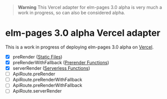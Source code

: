 > **Warning**
> This Vercel adapter for elm-pages 3.0 alpha is very much a work in progress, so can also be considered alpha.

# elm-pages 3.0 alpha Vercel adapter

This is a work in progress of deploying elm-pages 3.0 alpha on [Vercel](https://vercel.com).

- [x] preRender ([Static Files](https://vercel.com/docs/build-output-api/v3#vercel-primitives/static-files))
- [x] preRenderWithFallback ([Prerender Functions](https://vercel.com/docs/build-output-api/v3#vercel-primitives/prerender-functions))
- [x] serverRender ([Serverless Functions](https://vercel.com/docs/build-output-api/v3#vercel-primitives/serverless-functions))
- [ ] ApiRoute.preRender
- [ ] ApiRoute.preRenderWithFallback
- [ ] ApiRoute.preRenderWithFallback
- [ ] ApiRoute.serverRender
